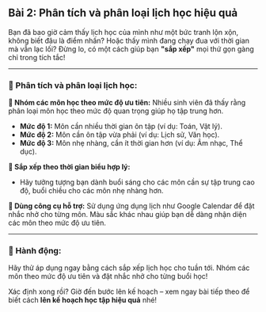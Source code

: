 ## Bài 2: Phân tích và phân loại lịch học hiệu quả

Bạn đã bao giờ cảm thấy lịch học của mình như một bức tranh lộn xộn, không biết đâu là điểm nhấn? Hoặc thấy mình đang chạy đua với thời gian mà vẫn lạc lối? Đừng lo, có một cách giúp bạn **"sắp xếp"** mọi thứ gọn gàng chỉ trong tích tắc!

---

### 📌 Phân tích và phân loại lịch học:

**🔹 Nhóm các môn học theo mức độ ưu tiên:**
Nhiều sinh viên đã thấy rằng phân loại môn học theo mức độ quan trọng giúp họ tập trung hơn. 
- **Mức độ 1:** Môn cần nhiều thời gian ôn tập (ví dụ: Toán, Vật lý).
- **Mức độ 2:** Môn cần ôn tập vừa phải (ví dụ: Lịch sử, Văn học).
- **Mức độ 3:** Môn nhẹ nhàng, cần ít thời gian hơn (ví dụ: Âm nhạc, Thể dục).

**🔹 Sắp xếp theo thời gian biểu hợp lý:**
- Hãy tưởng tượng bạn dành buổi sáng cho các môn cần sự tập trung cao độ, buổi chiều cho các môn nhẹ nhàng hơn.

**🔹 Dùng công cụ hỗ trợ:**
Sử dụng ứng dụng lịch như Google Calendar để đặt nhắc nhở cho từng môn. Màu sắc khác nhau giúp bạn dễ dàng nhận diện các môn theo mức độ ưu tiên.

---

### 🚀 Hành động:

Hãy thử áp dụng ngay bằng cách sắp xếp lịch học cho tuần tới. Nhóm các môn theo mức độ ưu tiên và đặt nhắc nhở cho từng buổi học!

Xác định xong rồi? Giờ đến bước lên kế hoạch – xem ngay bài tiếp theo để biết cách **lên kế hoạch học tập hiệu quả** nhé!